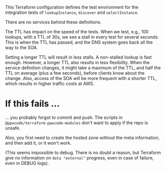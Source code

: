 This Terraform configuration defines the test environment for the integration tests
of `lookupInstance`, `discover` and `selectInstance`.

There are no services behind these definitions.

The TTL has impact on the speed of the tests.
When we test, e.g., 100 lookups, with a TTL of 30s, we see a stall in every test for
several seconds.
This is when the TTL has passed, and the DNS system goes back all the way to the
SOA.

Setting a longer TTL will result in less stalls. A non-stalled lookup is
fast enough. However, a longer TTL also results in less flexibility. When the
service definition changes, it might take a maximum of the TTL, and half the TTL
on average (plus a few seconds), before clients know about the change. Also,
access of the SOA will be more frequent with a shorter TTL, which results in higher
traffic costs at AWS.

If this fails …
===============

… you probably forgot to commit and push. The scripts in 
`@ppwcode/terraform-ppwcode-modules` don't want to apply if the repo
is unsafe.  

Also, you first need to create the hosted zone without the meta information,
and then add it, or it won't work.

(This seems impossible to debug. There is no doubt a reason, but Terraform give
no information on `data "external"` progress, even in case of failure, even in
DEBUG logs).
